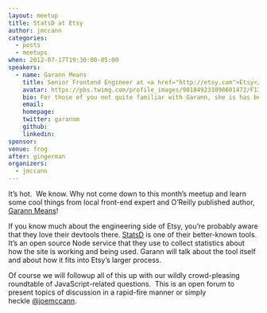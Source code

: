 ```yaml
---
layout: meetup
title: StatsD at Etsy
author: jmccann
categories:
  - posts
  - meetups
when: 2012-07-17T19:30:00-05:00
speakers:
  - name: Garann Means
    title: Senior Frontend Engineer at <a href="http://etsy.com">Etsy</a>
    avatar: https://pbs.twimg.com/profile_images/901849231098601472/F13h9cit_400x400.jpg
    bio: For those of you not quite familiar with Garann, she is has been building websites since 1996, and using JavaScript for most of that time (though not always for things that she&#8217;s now proud of). Garann has spoken at a number of tech conferences and <a href="http://shop.oreilly.com/product/0636920023258.do">wrote a book on Node.js</a>.
    email:
    homepage:
    twitter: garannm
    github:
    linkedin:
sponsor:
venue: frog
after: gingerman
organizers:
  - jmccann
---
```


It&#8217;s hot.  We know. Why not come down to this month&#8217;s meetup and learn some cool things from local front-end expert and O&#8217;Reilly published author, [Garann Means][1]!

If you know much about the engineering side of Etsy, you&#8217;re probably aware that they love their devtools there. [StatsD][4] is one of their better-known tools. It&#8217;s an open source Node service that they use to collect statistics about how the site is working and being used. Garann will talk about the tool itself and about how it fits into Etsy&#8217;s larger process.

Of course we will followup all of this up with our wildly crowd-pleasing roundtable of JavaScript-related questions.  This is an open forum to present topics of discussion in a rapid-fire manner or simply heckle [@joemccann][5].

[1]: http://twitter.com/garannm
[4]: https://github.com/etsy/statsd
[5]: http://twitter.com/joemccann

